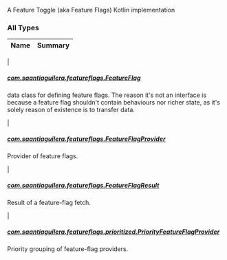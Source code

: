 

A Feature Toggle (aka Feature Flags) Kotlin implementation

### All Types

| Name | Summary |
|---|---|
|

##### [com.saantiaguilera.featureflags.FeatureFlag](../com.saantiaguilera.featureflags/-feature-flag/index.md)

data class for defining feature flags. The reason it's not an interface is because a
feature flag shouldn't contain behaviours nor richer state, as it's solely reason of existence
is to transfer data.


|

##### [com.saantiaguilera.featureflags.FeatureFlagProvider](../com.saantiaguilera.featureflags/-feature-flag-provider/index.md)

Provider of feature flags.


|

##### [com.saantiaguilera.featureflags.FeatureFlagResult](../com.saantiaguilera.featureflags/-feature-flag-result/index.md)

Result of a feature-flag fetch.


|

##### [com.saantiaguilera.featureflags.prioritized.PriorityFeatureFlagProvider](../com.saantiaguilera.featureflags.prioritized/-priority-feature-flag-provider/index.md)

Priority grouping of feature-flag providers.


